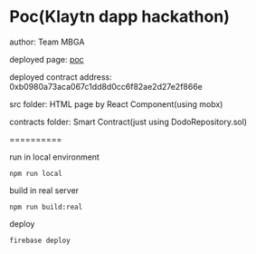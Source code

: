 Poc(Klaytn dapp hackathon)
===

author: Team MBGA

deployed page: [poc](https://poc.mbga.dev)

deployed contract address: 0xb0980a73aca067c1dd8d0cc6f82ae2d27e2f866e

src folder: HTML page by React Component(using mobx)

contracts folder: Smart Contract(just using DodoRepository.sol)

==========

run in local environment

```
npm run local
```

build in real server

```
npm run build:real
```

deploy

```
firebase deploy
```